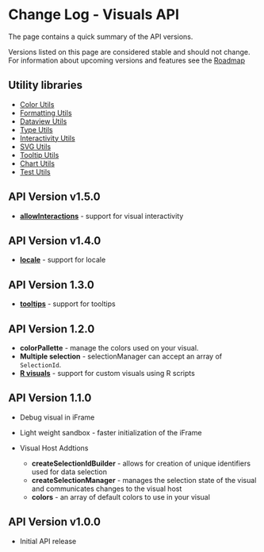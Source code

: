# Change Log - Visuals API

The page contains a quick summary of the API versions.

Versions listed on this page are considered stable and should not change. For information about upcoming versions and features see the [Roadmap](./Roadmap/README.md)

## Utility libraries
* [Color Utils](https://github.com/Microsoft/powerbi-visuals-utils-colorutils)
* [Formatting Utils](https://github.com/Microsoft/powerbi-visuals-utils-formattingutils)
* [Dataview Utils](https://github.com/Microsoft/powerbi-visuals-utils-dataviewutils)
* [Type Utils](https://github.com/Microsoft/powerbi-visuals-utils-typeutils)
* [Interactivity Utils](https://github.com/Microsoft/powerbi-visuals-utils-interactivityutils)
* [SVG Utils](https://github.com/Microsoft/powerbi-visuals-utils-svgutils)
* [Tooltip Utils](https://github.com/Microsoft/powerbi-visuals-utils-tooltiputils)
* [Chart Utils](https://github.com/Microsoft/powerbi-visuals-utils-chartutils)
* [Test Utils](https://github.com/Microsoft/powerbi-visuals-utils-testutils)

## API Version v1.5.0
* **[allowInteractions](https://github.com/Microsoft/PowerBI-visuals/blob/master/Visual/AllowInteractions.md)** - support for visual interactivity

## API Version v1.4.0
* **[locale](https://github.com/Microsoft/PowerBI-visuals/blob/master/Visual/Locale.md)** - support for locale

## API Version 1.3.0
* **[tooltips](https://github.com/Microsoft/PowerBI-visuals/blob/master/Visual/Tooltips.md)** - support for tooltips

## API Version 1.2.0
* **colorPallette** - manage the colors used on your visual.
* **Multiple selection** - selectionManager can accept an array of `SelectionId`.
* **[R visuals](https://github.com/Microsoft/PowerBI-visuals/tree/master/RVisualTutorial)** - support for custom visuals using R scripts

## API Version 1.1.0
* Debug visual in iFrame
* Light weight sandbox - faster initialization of the iFrame

* Visual Host Addtions
    * **createSelectionIdBuilder** - allows for creation of unique identifiers used for data selection
    * **createSelectionManager** - manages the selection state of the visual and communicates changes to the visual host
    * **colors** - an array of default colors to use in your visual

## API Version v1.0.0

* Initial API release